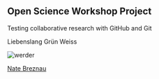 ## Open Science Workshop Project


Testing collaborative research with GitHub and Git



Liebenslang Grün Weiss

![werder](https://cdn.pixabay.com/photo/2016/06/11/18/21/garden-gnome-1450491_960_720.jpg)

[Nate Breznau](https://sites.google.com/site/nbreznau/)
